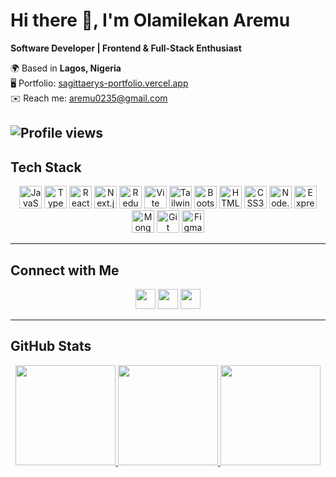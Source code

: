 # Hi there 👋, I'm Olamilekan Aremu  

**Software Developer | Frontend & Full-Stack Enthusiast**  

🌍 Based in **Lagos, Nigeria**  
🖥️ Portfolio: [sagittaerys-portfolio.vercel.app](https://sagittaerys-portfolio.vercel.app)  
✉️ Reach me: [aremu0235@gmail.com](mailto:aremu0235@gmail.com)  


![Profile views](https://komarev.com/ghpvc/?username=sagittaerys&color=blue)
---

## Tech Stack  

<p align="center">
  <a href="https://developer.mozilla.org/en-US/docs/Web/JavaScript"><img src="https://raw.githubusercontent.com/danielcranney/readme-generator/main/public/icons/skills/javascript-colored.svg" width="36" height="36" alt="JavaScript" /></a>
  <a href="https://www.typescriptlang.org/"><img src="https://raw.githubusercontent.com/danielcranney/readme-generator/main/public/icons/skills/typescript-colored.svg" width="36" height="36" alt="TypeScript" /></a>
  <a href="https://react.dev/"><img src="https://raw.githubusercontent.com/danielcranney/readme-generator/main/public/icons/skills/react-colored.svg" width="36" height="36" alt="React" /></a>
  <a href="https://nextjs.org/"><img src="https://raw.githubusercontent.com/danielcranney/readme-generator/main/public/icons/skills/nextjs-colored.svg" width="36" height="36" alt="Next.js" /></a>
  <a href="https://redux.js.org/"><img src="https://raw.githubusercontent.com/danielcranney/readme-generator/main/public/icons/skills/redux-colored.svg" width="36" height="36" alt="Redux" /></a>
  <a href="https://vitejs.dev/"><img src="https://raw.githubusercontent.com/danielcranney/readme-generator/main/public/icons/skills/vite-colored.svg" width="36" height="36" alt="Vite" /></a>
  <a href="https://tailwindcss.com/"><img src="https://raw.githubusercontent.com/danielcranney/readme-generator/main/public/icons/skills/tailwindcss-colored.svg" width="36" height="36" alt="TailwindCSS" /></a>
  <a href="https://getbootstrap.com/"><img src="https://raw.githubusercontent.com/danielcranney/readme-generator/main/public/icons/skills/bootstrap-colored.svg" width="36" height="36" alt="Bootstrap" /></a>
  <a href="https://developer.mozilla.org/en-US/docs/Glossary/HTML5"><img src="https://raw.githubusercontent.com/danielcranney/readme-generator/main/public/icons/skills/html5-colored.svg" width="36" height="36" alt="HTML5" /></a>
  <a href="https://www.w3.org/TR/CSS/#css"><img src="https://raw.githubusercontent.com/danielcranney/readme-generator/main/public/icons/skills/css3-colored.svg" width="36" height="36" alt="CSS3" /></a>
  <a href="https://nodejs.org/"><img src="https://raw.githubusercontent.com/danielcranney/readme-generator/main/public/icons/skills/nodejs-colored.svg" width="36" height="36" alt="Node.js" /></a>
  <a href="https://expressjs.com/"><img src="https://raw.githubusercontent.com/danielcranney/readme-generator/main/public/icons/skills/express-colored.svg" width="36" height="36" alt="Express" /></a>
  <a href="https://www.mongodb.com/"><img src="https://raw.githubusercontent.com/danielcranney/readme-generator/main/public/icons/skills/mongodb-colored.svg" width="36" height="36" alt="MongoDB" /></a>
  <a href="https://git-scm.com/"><img src="https://raw.githubusercontent.com/danielcranney/readme-generator/main/public/icons/skills/git-colored.svg" width="36" height="36" alt="Git" /></a>
  <a href="https://figma.com/"><img src="https://raw.githubusercontent.com/danielcranney/readme-generator/main/public/icons/skills/figma-colored.svg" width="36" height="36" alt="Figma" /></a>
</p>  

---

## Connect with Me  

<p align="center">
  <a href="https://www.linkedin.com/in/olamilekan-aremu-a15651236/"><img src="https://raw.githubusercontent.com/danielcranney/readme-generator/main/public/icons/socials/linkedin.svg" width="32" /></a>
  <a href="https://x.com/sagittaric"><img src="https://raw.githubusercontent.com/danielcranney/readme-generator/main/public/icons/socials/twitter.svg" width="32" /></a>
  <a href="https://instagram.com/sagittaerys_"><img src="https://raw.githubusercontent.com/danielcranney/readme-generator/main/public/icons/socials/instagram.svg" width="32" /></a>
</p>  

---

## GitHub Stats  
<p align="center">
<a href="https://github.com/Sagittaerys">
  <img src="https://github-readme-stats.vercel.app/api?username=Sagittaerys&show_icons=true&theme=tokyonight&hide_border=true" height="160" />
</a>
<a href="https://github.com/Sagittaerys">
  <img src="https://github-readme-streak-stats.herokuapp.com?user=Sagittaerys&theme=tokyonight&hide_border=true" height="160" />
</a>  
<a href="https://github.com/Sagittaerys">
  <img src="https://github-readme-stats.vercel.app/api/top-langs/?username=Sagittaerys&layout=compact&theme=tokyonight&hide_border=true" height="160" />
</a>
</p>
